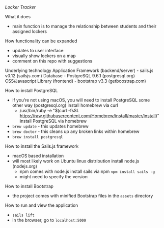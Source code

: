 *Locker Tracker*

What it does
  - main function is to manage the relationship between students and their assigned lockers

How functionality can be expanded
  - updates to user interface
  - visually show lockers on a map
  - comment on this repo with suggestions

Underlying technology
  Application Framework (backend/server)
    - sails.js v0.12 (sailsjs.com)
  Database
    - PostgreSQL 9.6.1 (postgresql.org)
  CSS/Javascript Library (frontend)
    - bootstrap v3.3 (getboostrap.com)

How to install PostgreSQL
  - if you're not using macOS, you will need to install PostgreSQL some other way (postgresql.org)
  install homebrew via curl
    - /usr/bin/ruby -e "$(curl -fsSL https://raw.githubusercontent.com/Homebrew/install/master/install)"
  install PostgreSQL via homebrew
   - `brew update` - this updates homebrew
   - `brew doctor` - this cleans up any broken links within homebrew
   - `brew install postgresql`

How to install the Sails.js framework
  - macOS based installation
  - will most likely work on Ubuntu linux distribution
  install node.js (nodejs.org)
    - npm comes with node.js
  install sails via npm
    `npm install sails -g`
    - might need to specify the version

How to install Bootstrap
  - the project comes with minified Bootstrap files in the `assets` directory

How to run and view the application
  - `sails lift`
  - in the browser, go to `localhost:5000`
